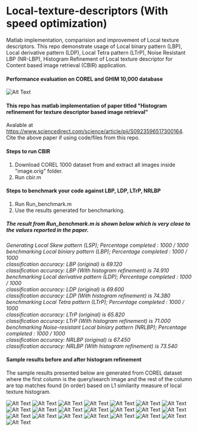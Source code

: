 # Local-texture-descriptors (With speed optimization)
Matlab implementation, comparision and improvement of Local texture descriptors. This repo demonstrate usage of Local binary pattern (LBP), Local derivative pattern (LDP), Local Tetra pattern (LTrP), Noise Resistant LBP (NR-LBP), Histogram Refinement of Local texture descriptor for Content based image retrieval (CBIR) application.

#### Performance evaluation on COREL and GHIM 10,000 database
![Alt Text](https://github.com/Ashwani21/Local-texture-descriptors/blob/master/perf.png)

#### This repo has matlab implementation of paper titled "Histogram refinement for texture descriptor based image retrieval" 
Avalable at https://www.sciencedirect.com/science/article/pii/S0923596517300164.
Cite the above paper if using code/files from this repo.

#### Steps to run CBIR
1) Download COREL 1000 dataset from and extract all images inside "image.orig" folder.
2) Run cbir.m

#### Steps to benchmark your code against LBP, LDP, LTrP, NRLBP
1) Run Run_benchmark.m
2) Use the results generated for benchmarking.

##### The result from Run_benchmark.m is shown below which is very close to the values reported in the paper.<br/>
_Generating Local Skew pattern (LSP); Percentage completed : 1000 / 1000<br/>
benchmarking Local biniary pattern (LBP); Percentage completed : 1000 / 1000<br/>
classification accuracy: LBP (original) is 69.120 <br/>
classification accuracy: LBP (With histogram refinement) is 74.910 <br/>
benchmarking Local derivative pattern (LDP); Percentage completed : 1000 / 1000<br/>
classification accuracy: LDP (original) is 69.600 <br/>
classification accuracy: LDP (With histogram refinement) is 74.380 <br/>
benchmarking Local Tetra pattern (LTrP); Percentage completed : 1000 / 1000<br/>
classification accuracy: LTrP (original) is 65.820 <br/>
classification accuracy: LTrP (With histogram refinement) is 71.000 <br/>
 benchmarking Noise-resistant Local biniary pattern (NRLBP); Percentage completed : 1000 / 1000<br/>
classification accuracy: NRLBP (original) is 67.450 <br/>
classification accuracy: NRLBP (With histogram refinement) is 73.540<br/>_

#### Sample results before and after histogram refinement
The sample results presented below are generated from COREL dataset where the first column is the query/search image and the rest of the column are top matches found (in order) based on L1 similarity measure of local texture histogram.

![Alt Text](https://github.com/Ashwani21/Local-texture-descriptors/blob/master/Sample_cbir_results/152.jpg)
![Alt Text](https://github.com/Ashwani21/Local-texture-descriptors/blob/master/Sample_cbir_results/500.jpg)
![Alt Text](https://github.com/Ashwani21/Local-texture-descriptors/blob/master/Sample_cbir_results/510.jpg)
![Alt Text](https://github.com/Ashwani21/Local-texture-descriptors/blob/master/Sample_cbir_results/513.jpg)
![Alt Text](https://github.com/Ashwani21/Local-texture-descriptors/blob/master/Sample_cbir_results/518.jpg)
![Alt Text](https://github.com/Ashwani21/Local-texture-descriptors/blob/master/Sample_cbir_results/529.jpg)
![Alt Text](https://github.com/Ashwani21/Local-texture-descriptors/blob/master/Sample_cbir_results/530.jpg)
![Alt Text](https://github.com/Ashwani21/Local-texture-descriptors/blob/master/Sample_cbir_results/552.jpg)
![Alt Text](https://github.com/Ashwani21/Local-texture-descriptors/blob/master/Sample_cbir_results/562.jpg)
![Alt Text](https://github.com/Ashwani21/Local-texture-descriptors/blob/master/Sample_cbir_results/578.jpg)
![Alt Text](https://github.com/Ashwani21/Local-texture-descriptors/blob/master/Sample_cbir_results/581.jpg)
![Alt Text](https://github.com/Ashwani21/Local-texture-descriptors/blob/master/Sample_cbir_results/594.jpg)
![Alt Text](https://github.com/Ashwani21/Local-texture-descriptors/blob/master/Sample_cbir_results/60.jpg)
![Alt Text](https://github.com/Ashwani21/Local-texture-descriptors/blob/master/Sample_cbir_results/664.jpg)
![Alt Text](https://github.com/Ashwani21/Local-texture-descriptors/blob/master/Sample_cbir_results/69.jpg)
![Alt Text](https://github.com/Ashwani21/Local-texture-descriptors/blob/master/Sample_cbir_results/725.jpg)
![Alt Text](https://github.com/Ashwani21/Local-texture-descriptors/blob/master/Sample_cbir_results/863.jpg)
![Alt Text](https://github.com/Ashwani21/Local-texture-descriptors/blob/master/Sample_cbir_results/889.jpg)
![Alt Text](https://github.com/Ashwani21/Local-texture-descriptors/blob/master/Sample_cbir_results/902.jpg)
![Alt Text](https://github.com/Ashwani21/Local-texture-descriptors/blob/master/Sample_cbir_results/953.jpg)
![Alt Text](https://github.com/Ashwani21/Local-texture-descriptors/blob/master/Sample_cbir_results/978.jpg)
![Alt Text](https://github.com/Ashwani21/Local-texture-descriptors/blob/master/Sample_cbir_results/983.jpg)
